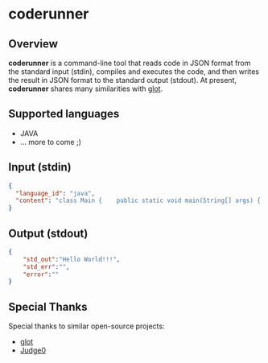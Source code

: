 # coderunner

## Overview
**coderunner** is a command-line tool that reads code in JSON format from the standard input (stdin),
compiles and executes the code, and then writes the result in JSON format to the standard output (stdout).
At present, **coderunner** shares many similarities with [glot](https://github.com/glotcode/code-runner).

## Supported languages
- JAVA
- ... more to come ;)

## Input (stdin)
```json
{
  "language_id": "java",
  "content": "class Main {    public static void main(String[] args) {    System.out.print(\"Hello World!!!\"); }   }"
}
```

## Output (stdout)
```json
{
    "std_out":"Hello World!!!",
    "std_err":"",
    "error":""
}
```

## Special Thanks
Special thanks to similar open-source projects:
- [glot](https://github.com/glotcode)
- [Judge0](https://github.com/judge0)